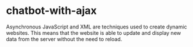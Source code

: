 # chatbot-with-ajax

Asynchronous JavaScript and XML are techniques used to create dynamic websites. This means that the website is able to update and display new data from the server without the need to reload.

